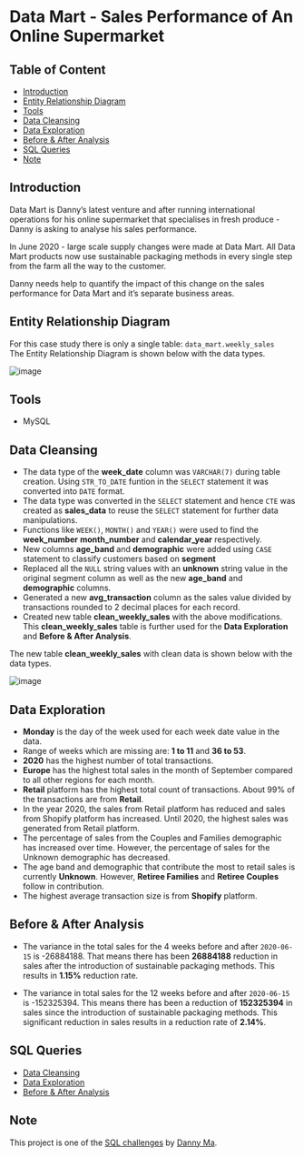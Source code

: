 # Data Mart - Sales Performance of An Online Supermarket

## Table of Content
* [Introduction](#introduction)
* [Entity Relationship Diagram](#entity-relationship-diagram)
* [Tools](#tools)
* [Data Cleansing](#data-cleansing)
* [Data Exploration](#data-exploration)
* [Before & After Analysis](#before--after-analysis)
* [SQL Queries](#sql-queries)
* [Note](#note)

## Introduction
Data Mart is Danny’s latest venture and after running international operations for his online supermarket that specialises in fresh produce - Danny is asking to analyse his sales performance.

In June 2020 - large scale supply changes were made at Data Mart. All Data Mart products now use sustainable packaging methods in every single step from the farm all the way to the customer.

Danny needs help to quantify the impact of this change on the sales performance for Data Mart and it’s separate business areas.

## Entity Relationship Diagram
For this case study there is only a single table: `data_mart.weekly_sales`<br>
The Entity Relationship Diagram is shown below with the data types.

![image](https://github.com/ritusantra/SQL-Projects/assets/75059347/073f7717-2486-40ab-b9fe-9c6bcf024ab3)

## Tools
* MySQL

## Data Cleansing
* The data type of the **week_date** column was ```VARCHAR(7)``` during table creation. Using ```STR_TO_DATE``` funtion in the ```SELECT``` statement it was converted into ```DATE``` format.
* The data type was converted in the ```SELECT``` statement and hence ```CTE``` was created as **sales_data** to reuse the ```SELECT``` statement for further data manipulations.
* Functions like ```WEEK()```, ```MONTH()``` and ```YEAR()``` were used to find the **week_number** **month_number** and **calendar_year** respectively.
* New columns **age_band** and **demographic** were added using ```CASE``` statement to classify customers based on **segment**
* Replaced all the ```NULL``` string values with an **unknown** string value in the original segment column as well as the new **age_band** and **demographic** columns.
* Generated a new **avg_transaction** column as the sales value divided by transactions rounded to 2 decimal places for each record.
* Created new table **clean_weekly_sales** with the above modifications. This **clean_weekly_sales** table is further used for the **Data Exploration** and **Before & After Analysis**.

The new table **clean_weekly_sales** with clean data is shown below with the data types.

![image](https://github.com/ritusantra/SQL-Projects/assets/75059347/bb9476f6-2bc1-4103-848f-8ec5ba2932ff)


## Data Exploration
* **Monday** is the day of the week used for each week date value in the data.
* Range of weeks which are missing are: **1 to 11** and **36 to 53**.
* **2020** has the highest number of total transactions.
* **Europe** has the highest total sales in the month of September compared to all other regions for each month.
* **Retail** platform has the highest total count of transactions. About 99% of the transactions are from **Retail**.
* In the year 2020, the sales from Retail platform has reduced and sales from Shopify 
platform has increased. Until 2020, the highest sales was generated from Retail platform.
* The percentage of sales from the Couples and Families demographic has increased over time. However, the percentage of sales for the Unknown demographic has decreased.
* The age band and demographic that contribute the most to retail sales is currently **Unknown**. However, **Retiree Families** and **Retiree Couples** follow in contribution.
* The highest average transaction size is from **Shopify** platform.
  
## Before & After Analysis
* The variance in the total sales for the 4 weeks before and after ```2020-06-15``` is -26884188. That means there has been **26884188** reduction in sales after the introduction of sustainable packaging methods. This results in **1.15%** reduction rate.

* The variance in total sales for the 12 weeks before and after ```2020-06-15``` is -152325394. This means there has been a reduction of **152325394** in sales since the introduction of sustainable packaging methods. This significant reduction in sales results in a reduction rate of **2.14%**.

## SQL Queries
* [Data Cleansing](https://github.com/ritusantra/SQL-Projects/blob/main/Data%20Mart/1.%20Data%20Cleansing.sql)
* [Data Exploration](https://github.com/ritusantra/SQL-Projects/blob/main/Data%20Mart/2.%20Data%20Exploration.sql)
* [Before & After Analysis](https://github.com/ritusantra/SQL-Projects/blob/main/Data%20Mart/3.%20Before%20%26%20After%20Analysis.sql)
  
## Note
This project is one of the [SQL challenges](https://8weeksqlchallenge.com/case-study-5/) by [Danny Ma](https://www.linkedin.com/in/datawithdanny/).
